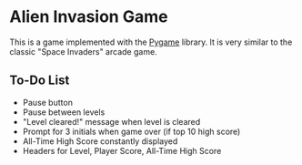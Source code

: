 # Alien Invasion Game
This is a game implemented with the [Pygame](https://www.pygame.org/docs/) library. It is very similar to the classic "Space Invaders" arcade game.

## To-Do List
* Pause button
* Pause between levels
* "Level cleared!" message when level is cleared
* Prompt for 3 initials when game over (if top 10 high score)
* All-Time High Score constantly displayed
* Headers for Level, Player Score, All-Time High Score